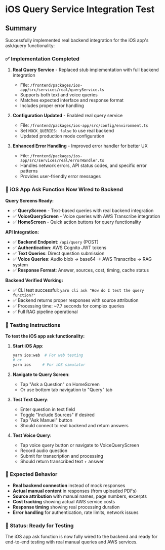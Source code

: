 # iOS Query Service Integration Test

## Summary

Successfully implemented real backend integration for the iOS app's ask/query
functionality:

### ✅ Implementation Completed

1. **Real Query Service** - Replaced stub implementation with full backend
   integration

   - File: `/frontend/packages/ios-app/src/services/real/queryService.ts`
   - Supports both text and voice queries
   - Matches expected interface and response format
   - Includes proper error handling

2. **Configuration Updated** - Enabled real query service

   - File: `/frontend/packages/ios-app/src/config/environment.ts`
   - Set `MOCK_QUERIES: false` to use real backend
   - Updated production mode configuration

3. **Enhanced Error Handling** - Improved error handler for better UX
   - File: `/frontend/packages/ios-app/src/services/real/errorHandler.ts`
   - Handles network errors, API status codes, and specific error patterns
   - Provides user-friendly error messages

### 📱 iOS App Ask Function Now Wired to Backend

**Query Screens Ready:**

- ✅ **QueryScreen** - Text-based queries with real backend integration
- ✅ **VoiceQueryScreen** - Voice queries with AWS Transcribe integration
- ✅ **HomeScreen** - Quick action buttons for query functionality

**API Integration:**

- ✅ **Backend Endpoint**: `/api/query` (POST)
- ✅ **Authentication**: AWS Cognito JWT tokens
- ✅ **Text Queries**: Direct question submission
- ✅ **Voice Queries**: Audio blob → base64 → AWS Transcribe → RAG system
- ✅ **Response Format**: Answer, sources, cost, timing, cache status

**Backend Verified Working:**

- ✅ CLI test successful: `yarn cli ask "How do I test the query function?"`
- ✅ Backend returns proper responses with source attribution
- ✅ Processing time: ~7.7 seconds for complex queries
- ✅ Full RAG pipeline operational

### 🔧 Testing Instructions

**To test the iOS app ask functionality:**

1. **Start iOS App**:

   ```bash
   yarn ios:web  # For web testing
   # or
   yarn ios     # For iOS simulator
   ```

2. **Navigate to Query Screen**:

   - Tap "Ask a Question" on HomeScreen
   - Or use bottom tab navigation to "Query" tab

3. **Test Text Query**:

   - Enter question in text field
   - Toggle "Include Sources" if desired
   - Tap "Ask Manuel" button
   - Should connect to real backend and return answers

4. **Test Voice Query**:
   - Tap voice query button or navigate to VoiceQueryScreen
   - Record audio question
   - Submit for transcription and processing
   - Should return transcribed text + answer

### 🎯 Expected Behavior

- **Real backend connection** instead of mock responses
- **Actual manual content** in responses (from uploaded PDFs)
- **Source attribution** with manual names, page numbers, excerpts
- **Cost tracking** showing actual AWS service costs
- **Response timing** showing real processing duration
- **Error handling** for authentication, rate limits, network issues

### 🚀 Status: Ready for Testing

The iOS app ask function is now fully wired to the backend and ready for
end-to-end testing with real manual queries and AWS services.
